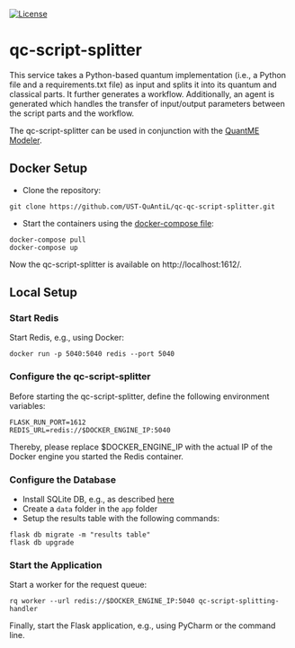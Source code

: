[![License](https://img.shields.io/badge/License-Apache%202.0-blue.svg)](https://opensource.org/licenses/Apache-2.0)

# qc-script-splitter

This service takes a Python-based quantum implementation (i.e., a Python file and a requirements.txt file) as input and splits it into its quantum and classical parts.
It further generates a workflow.
Additionally, an agent is generated which handles the transfer of input/output parameters between the script parts and the workflow.

The qc-script-splitter can be used in conjunction with the [QuantME Modeler](https://github.com/PlanQK/workflow-modeler).

## Docker Setup

* Clone the repository:
```
git clone https://github.com/UST-QuAntiL/qc-qc-script-splitter.git
```

* Start the containers using the [docker-compose file](docker-compose.yml):
```
docker-compose pull
docker-compose up
```

Now the qc-script-splitter is available on http://localhost:1612/.

## Local Setup

### Start Redis

Start Redis, e.g., using Docker:

```
docker run -p 5040:5040 redis --port 5040
```

### Configure the qc-script-splitter

Before starting the qc-script-splitter, define the following environment variables:

```
FLASK_RUN_PORT=1612
REDIS_URL=redis://$DOCKER_ENGINE_IP:5040
```

Thereby, please replace $DOCKER_ENGINE_IP with the actual IP of the Docker engine you started the Redis container.

### Configure the Database

* Install SQLite DB, e.g., as described [here](https://blog.miguelgrinberg.com/post/the-flask-mega-tutorial-part-iv-database)
* Create a `data` folder in the `app` folder
* Setup the results table with the following commands:

```
flask db migrate -m "results table"
flask db upgrade
```

### Start the Application

Start a worker for the request queue:

```
rq worker --url redis://$DOCKER_ENGINE_IP:5040 qc-script-splitting-handler
```

Finally, start the Flask application, e.g., using PyCharm or the command line.